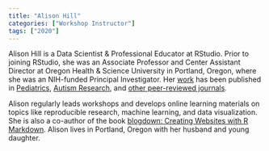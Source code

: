 ```yaml
---
title: "Alison Hill"
categories: ["Workshop Instructor"]
tags: ["2020"]
---
```


Alison Hill is a Data Scientist & Professional Educator at RStudio. Prior to joining RStudio, she was an Associate Professor and Center Assistant Director at Oregon Health & Science University in Portland, Oregon, where she was an NIH-funded Principal Investigator. Her [work](https://profiles.impactstory.org/u/0000-0002-8082-1890) has been published in [Pediatrics](https://alison.rbind.io/publication/2015-obesity-in-asd-multisite/), [Autism Research](https://alison.rbind.io/publication/2016-uh-and-um-asd-sli/), and [other peer-reviewed journals](https://alison.rbind.io/publication/#2).

Alison regularly leads workshops and develops online learning materials on topics like reproducible research, machine learning, and data visualization. She is also a co-author of the book [blogdown: Creating Websites with R Markdown](https://bookdown.org/yihui/blogdown/). Alison lives in Portland, Oregon with her husband and young daughter.
